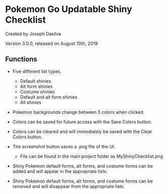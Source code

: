 # Pokemon Go Updatable Shiny Checklist

Created by Joseph Dasilva

Version 3.0.0, released on August 10th, 2019

## Functions
- Five different list types.
   - Default shinies
   - Alt form shinies
   - Costume shinies
   - Default and alt form shinies
   - All shinies

- Pokemon backgrounds change between 5 colors when clicked.

- Colors can be saved for future access with the Save 
  Colors button.

- Colors can be cleared and will immediately be saved with
  the Clear Colors button.

- The screenshot button saves a .png file of the UI.
   - File can be found in the main project folder as MyShinyChecklist.png

- Shiny Pokemon default forms, alt forms, and costume forms
  can be added and will appear in the appropriate lists.
  
- Shiny Pokemon default forms, alt forms, and costume forms
  can be removed and will disappear from the appropriate
  lists.
